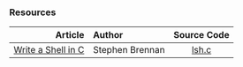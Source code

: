 ### Resources 

| Article | Author | Source Code | 
| ----: | :---- | :----: | 
| [Write a Shell in C](https://brennan.io/2015/01/16/write-a-shell-in-c/) | Stephen Brennan | [lsh.c](https://github.com/Icelandjack/Shell/blob/master/lsh.c) | 